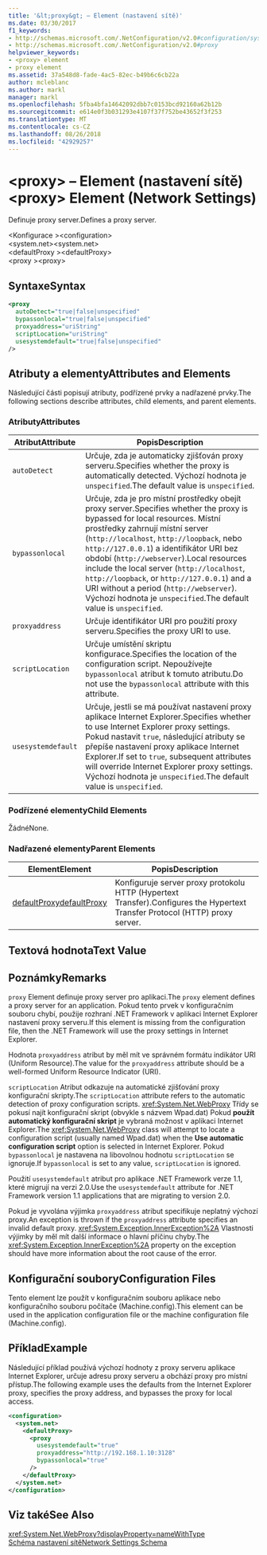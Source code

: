 ```yaml
---
title: '&lt;proxy&gt; – Element (nastavení sítě)'
ms.date: 03/30/2017
f1_keywords:
- http://schemas.microsoft.com/.NetConfiguration/v2.0#configuration/system.net/defaultProxy/proxy
- http://schemas.microsoft.com/.NetConfiguration/v2.0#proxy
helpviewer_keywords:
- <proxy> element
- proxy element
ms.assetid: 37a548d8-fade-4ac5-82ec-b49b6c6cb22a
author: mcleblanc
ms.author: markl
manager: markl
ms.openlocfilehash: 5fba4bfa14642092dbb7c0153bcd92160a62b12b
ms.sourcegitcommit: e614e0f3b031293e4107f37f752be43652f3f253
ms.translationtype: MT
ms.contentlocale: cs-CZ
ms.lasthandoff: 08/26/2018
ms.locfileid: "42929257"
---
```

# <a name="ltproxygt-element-network-settings"></a><span data-ttu-id="3767a-102">&lt;proxy&gt; – Element (nastavení sítě)</span><span class="sxs-lookup"><span data-stu-id="3767a-102">&lt;proxy&gt; Element (Network Settings)</span></span>
<span data-ttu-id="3767a-103">Definuje proxy server.</span><span class="sxs-lookup"><span data-stu-id="3767a-103">Defines a proxy server.</span></span>  
  
 <span data-ttu-id="3767a-104">\<Konfigurace ></span><span class="sxs-lookup"><span data-stu-id="3767a-104">\<configuration></span></span>  
<span data-ttu-id="3767a-105">\<system.net></span><span class="sxs-lookup"><span data-stu-id="3767a-105">\<system.net></span></span>  
<span data-ttu-id="3767a-106">\<defaultProxy ></span><span class="sxs-lookup"><span data-stu-id="3767a-106">\<defaultProxy></span></span>  
<span data-ttu-id="3767a-107">\<proxy ></span><span class="sxs-lookup"><span data-stu-id="3767a-107">\<proxy></span></span>  
  
## <a name="syntax"></a><span data-ttu-id="3767a-108">Syntaxe</span><span class="sxs-lookup"><span data-stu-id="3767a-108">Syntax</span></span>  
  
```xml  
<proxy
  autoDetect="true|false|unspecified" 
  bypassonlocal="true|false|unspecified"
  proxyaddress="uriString"
  scriptLocation="uriString"
  usesystemdefault="true|false|unspecified"
/>
```  
  
## <a name="attributes-and-elements"></a><span data-ttu-id="3767a-109">Atributy a elementy</span><span class="sxs-lookup"><span data-stu-id="3767a-109">Attributes and Elements</span></span>  
 <span data-ttu-id="3767a-110">Následující části popisují atributy, podřízené prvky a nadřazené prvky.</span><span class="sxs-lookup"><span data-stu-id="3767a-110">The following sections describe attributes, child elements, and parent elements.</span></span>  
  
### <a name="attributes"></a><span data-ttu-id="3767a-111">Atributy</span><span class="sxs-lookup"><span data-stu-id="3767a-111">Attributes</span></span>  
  
|<span data-ttu-id="3767a-112">**Atribut**</span><span class="sxs-lookup"><span data-stu-id="3767a-112">**Attribute**</span></span>|<span data-ttu-id="3767a-113">**Popis**</span><span class="sxs-lookup"><span data-stu-id="3767a-113">**Description**</span></span>|  
|-------------------|---------------------|  
|`autoDetect`|<span data-ttu-id="3767a-114">Určuje, zda je automaticky zjišťován proxy serveru.</span><span class="sxs-lookup"><span data-stu-id="3767a-114">Specifies whether the proxy is automatically detected.</span></span> <span data-ttu-id="3767a-115">Výchozí hodnota je `unspecified`.</span><span class="sxs-lookup"><span data-stu-id="3767a-115">The default value is `unspecified`.</span></span>|  
|`bypassonlocal`|<span data-ttu-id="3767a-116">Určuje, zda je pro místní prostředky obejít proxy server.</span><span class="sxs-lookup"><span data-stu-id="3767a-116">Specifies whether the proxy is bypassed for local resources.</span></span> <span data-ttu-id="3767a-117">Místní prostředky zahrnují místní server (`http://localhost`, `http://loopback`, nebo `http://127.0.0.1`) a identifikátor URI bez období (`http://webserver`).</span><span class="sxs-lookup"><span data-stu-id="3767a-117">Local resources include the local server (`http://localhost`, `http://loopback`, or `http://127.0.0.1`) and a URI without a period (`http://webserver`).</span></span> <span data-ttu-id="3767a-118">Výchozí hodnota je `unspecified`.</span><span class="sxs-lookup"><span data-stu-id="3767a-118">The default value is `unspecified`.</span></span>|  
|`proxyaddress`|<span data-ttu-id="3767a-119">Určuje identifikátor URI pro použití proxy serveru.</span><span class="sxs-lookup"><span data-stu-id="3767a-119">Specifies the proxy URI to use.</span></span>|  
|`scriptLocation`|<span data-ttu-id="3767a-120">Určuje umístění skriptu konfigurace.</span><span class="sxs-lookup"><span data-stu-id="3767a-120">Specifies the location of the configuration script.</span></span> <span data-ttu-id="3767a-121">Nepoužívejte `bypassonlocal` atribut k tomuto atributu.</span><span class="sxs-lookup"><span data-stu-id="3767a-121">Do not use the `bypassonlocal` attribute with this attribute.</span></span> |  
|`usesystemdefault`|<span data-ttu-id="3767a-122">Určuje, jestli se má používat nastavení proxy aplikace Internet Explorer.</span><span class="sxs-lookup"><span data-stu-id="3767a-122">Specifies whether to use Internet Explorer proxy settings.</span></span> <span data-ttu-id="3767a-123">Pokud nastavit `true`, následující atributy se přepíše nastavení proxy aplikace Internet Explorer.</span><span class="sxs-lookup"><span data-stu-id="3767a-123">If set to `true`, subsequent attributes will override Internet Explorer proxy settings.</span></span> <span data-ttu-id="3767a-124">Výchozí hodnota je `unspecified`.</span><span class="sxs-lookup"><span data-stu-id="3767a-124">The default value is `unspecified`.</span></span>|  
  
### <a name="child-elements"></a><span data-ttu-id="3767a-125">Podřízené elementy</span><span class="sxs-lookup"><span data-stu-id="3767a-125">Child Elements</span></span>  
 <span data-ttu-id="3767a-126">Žádné</span><span class="sxs-lookup"><span data-stu-id="3767a-126">None.</span></span>  
  
### <a name="parent-elements"></a><span data-ttu-id="3767a-127">Nadřazené elementy</span><span class="sxs-lookup"><span data-stu-id="3767a-127">Parent Elements</span></span>  
  
|<span data-ttu-id="3767a-128">**Element**</span><span class="sxs-lookup"><span data-stu-id="3767a-128">**Element**</span></span>|<span data-ttu-id="3767a-129">**Popis**</span><span class="sxs-lookup"><span data-stu-id="3767a-129">**Description**</span></span>|  
|-----------------|---------------------|  
|[<span data-ttu-id="3767a-130">defaultProxy</span><span class="sxs-lookup"><span data-stu-id="3767a-130">defaultProxy</span></span>](../../../../../docs/framework/configure-apps/file-schema/network/defaultproxy-element-network-settings.md)|<span data-ttu-id="3767a-131">Konfiguruje server proxy protokolu HTTP (Hypertext Transfer).</span><span class="sxs-lookup"><span data-stu-id="3767a-131">Configures the Hypertext Transfer Protocol (HTTP) proxy server.</span></span>|  
  
## <a name="text-value"></a><span data-ttu-id="3767a-132">Textová hodnota</span><span class="sxs-lookup"><span data-stu-id="3767a-132">Text Value</span></span>  
  
## <a name="remarks"></a><span data-ttu-id="3767a-133">Poznámky</span><span class="sxs-lookup"><span data-stu-id="3767a-133">Remarks</span></span>  
 <span data-ttu-id="3767a-134">`proxy` Element definuje proxy server pro aplikaci.</span><span class="sxs-lookup"><span data-stu-id="3767a-134">The `proxy` element defines a proxy server for an application.</span></span> <span data-ttu-id="3767a-135">Pokud tento prvek v konfiguračním souboru chybí, použije rozhraní .NET Framework v aplikaci Internet Explorer nastavení proxy serveru.</span><span class="sxs-lookup"><span data-stu-id="3767a-135">If this element is missing from the configuration file, then the .NET Framework will use the proxy settings in Internet Explorer.</span></span>  
  
 <span data-ttu-id="3767a-136">Hodnota `proxyaddress` atribut by měl mít ve správném formátu indikátor URI (Uniform Resource).</span><span class="sxs-lookup"><span data-stu-id="3767a-136">The value for the `proxyaddress` attribute should be a well-formed Uniform Resource Indicator (URI).</span></span>  
  
 <span data-ttu-id="3767a-137">`scriptLocation` Atribut odkazuje na automatické zjišťování proxy konfigurační skripty.</span><span class="sxs-lookup"><span data-stu-id="3767a-137">The `scriptLocation` attribute refers to the automatic detection of proxy configuration scripts.</span></span> <span data-ttu-id="3767a-138"><xref:System.Net.WebProxy> Třídy se pokusí najít konfigurační skript (obvykle s názvem Wpad.dat) Pokud **použít automatický konfigurační skript** je vybraná možnost v aplikaci Internet Explorer.</span><span class="sxs-lookup"><span data-stu-id="3767a-138">The <xref:System.Net.WebProxy> class will attempt to locate a configuration script (usually named Wpad.dat) when the **Use automatic configuration script** option is selected in Internet Explorer.</span></span> <span data-ttu-id="3767a-139">Pokud `bypassonlocal` je nastavena na libovolnou hodnotu `scriptLocation` se ignoruje.</span><span class="sxs-lookup"><span data-stu-id="3767a-139">If `bypassonlocal` is set to any value, `scriptLocation` is ignored.</span></span>
  
 <span data-ttu-id="3767a-140">Použití `usesystemdefault` atribut pro aplikace .NET Framework verze 1.1, které migrují na verzi 2.0.</span><span class="sxs-lookup"><span data-stu-id="3767a-140">Use the `usesystemdefault` attribute for .NET Framework version 1.1 applications that are migrating to version 2.0.</span></span>  
  
 <span data-ttu-id="3767a-141">Pokud je vyvolána výjimka `proxyaddress` atribut specifikuje neplatný výchozí proxy.</span><span class="sxs-lookup"><span data-stu-id="3767a-141">An exception is thrown if the `proxyaddress` attribute specifies an invalid default proxy.</span></span> <span data-ttu-id="3767a-142"><xref:System.Exception.InnerException%2A> Vlastnosti výjimky by měl mít další informace o hlavní příčinu chyby.</span><span class="sxs-lookup"><span data-stu-id="3767a-142">The <xref:System.Exception.InnerException%2A> property on the exception should have more information about the root cause of the error.</span></span>  
  
## <a name="configuration-files"></a><span data-ttu-id="3767a-143">Konfigurační soubory</span><span class="sxs-lookup"><span data-stu-id="3767a-143">Configuration Files</span></span>  
 <span data-ttu-id="3767a-144">Tento element lze použít v konfiguračním souboru aplikace nebo konfiguračního souboru počítače (Machine.config).</span><span class="sxs-lookup"><span data-stu-id="3767a-144">This element can be used in the application configuration file or the machine configuration file (Machine.config).</span></span>  
  
## <a name="example"></a><span data-ttu-id="3767a-145">Příklad</span><span class="sxs-lookup"><span data-stu-id="3767a-145">Example</span></span>  
 <span data-ttu-id="3767a-146">Následující příklad používá výchozí hodnoty z proxy serveru aplikace Internet Explorer, určuje adresu proxy serveru a obchází proxy pro místní přístup.</span><span class="sxs-lookup"><span data-stu-id="3767a-146">The following example uses the defaults from the Internet Explorer proxy, specifies the proxy address, and bypasses the proxy for local access.</span></span>  
  
```xml  
<configuration>  
  <system.net>  
    <defaultProxy>  
      <proxy  
        usesystemdefault="true"  
        proxyaddress="http://192.168.1.10:3128"  
        bypassonlocal="true"  
      />  
    </defaultProxy>  
  </system.net>  
</configuration>  
```  
  
## <a name="see-also"></a><span data-ttu-id="3767a-147">Viz také</span><span class="sxs-lookup"><span data-stu-id="3767a-147">See Also</span></span>  
 <xref:System.Net.WebProxy?displayProperty=nameWithType>  
 [<span data-ttu-id="3767a-148">Schéma nastavení sítě</span><span class="sxs-lookup"><span data-stu-id="3767a-148">Network Settings Schema</span></span>](../../../../../docs/framework/configure-apps/file-schema/network/index.md)
